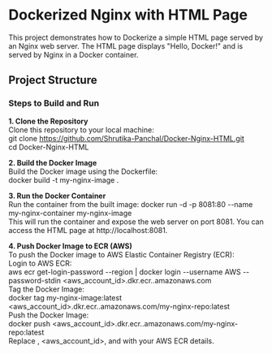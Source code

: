 # Dockerized Nginx with HTML Page

This project demonstrates how to Dockerize a simple HTML page served by an Nginx web server. The HTML page displays "Hello, Docker!" and is served by Nginx in a Docker container.

## Project Structure

### Steps to Build and Run
**1. Clone the Repository** <br>
Clone this repository to your local machine: <br>
git clone https://github.com/Shrutika-Panchal/Docker-Nginx-HTML.git <br> 
cd Docker-Nginx-HTML <br> 

**2. Build the Docker Image** <br>
Build the Docker image using the Dockerfile: <br>
docker build -t my-nginx-image . <br>

**3. Run the Docker Container** <br>
Run the container from the built image:
docker run -d -p 8081:80 --name my-nginx-container my-nginx-image <br>
This will run the container and expose the web server on port 8081. You can access the HTML page at http://localhost:8081. <br>

**4. Push Docker Image to ECR (AWS)** <br>
To push the Docker image to AWS Elastic Container Registry (ECR): <br>
Login to AWS ECR: <br>
aws ecr get-login-password --region <region> | docker login --username AWS --password-stdin <aws_account_id>.dkr.ecr.<region>.amazonaws.com <br>
Tag the Docker Image: <br>
docker tag my-nginx-image:latest <aws_account_id>.dkr.ecr.<region>.amazonaws.com/my-nginx-repo:latest <br>
Push the Docker Image: <br>
docker push <aws_account_id>.dkr.ecr.<region>.amazonaws.com/my-nginx-repo:latest <br>
Replace <region>, <aws_account_id>, and <my-nginx-repo> with your AWS ECR details. <br>